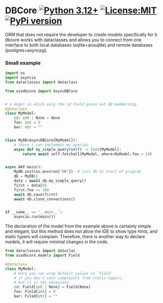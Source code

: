 # DBCore [![Python 3.12+](https://badgen.net/badge/Python/3.12+/blue)](https://www.python.org/downloads/) [![License:MIT](https://badgen.net/badge/License/MIT/blue)](https://github.com/AlexDev505/DBCore/blob/master/LICENSE.txt) [![PyPi version](https://img.shields.io/pypi/v/aiodbcore.svg)](https://pypi.python.org/pypi/aiodbcore/)

ORM that does not require the developer to create models specifically for it.
dbcore works with dataclasses and allows you to connect from one interface
to both local databases (sqlite+aiosqlite) and remote databases (postgres+asyncpg).

### Small example

```python
import os
import asyncio
from dataclasses import dataclass

from aiodbcore import AsyncDBCore


# a model in which only the id field gives out DB membership
@dataclass
class MyModel:
    id: int | None = None
    foo: int = 0
    bar: str = ""


class MyDB(AsyncDBCore[MyModel]):
    # there i can implement my queries
    async def my_simple_query(self) -> list[MyModel]:
        return await self.fetchall(MyModel, where=MyModel.foo > 10)


async def main():
    MyDB.init(os.environ["DB"])  # init db at start of program
    db = MyDB()
    data = await db.my_simple_query()
    first = data[0]
    first.foo += 100
    await db.save(first)
    await db.close_connections()


if __name__ == '__main__':
    asyncio.run(main())

```

The declaration of the model from the example above is certainly simple and elegant, but this method does not allow the IDE to show type hints, and static typers will complain. Therefore, there is another way to declare models, it will require minimal changes in the code.

```python
from dataclasses import dataclas
from aiodbcore.models import Field

@dataclass
class MyModel:
    # Here you can wrap default values in `Field`
    # if you don't want complaints from static typers,
    # but it is not necessary
    id: Field[int | None] = Field(None)
    foo: Field[int] = 0
    bar: Filed[str] = ""
```
